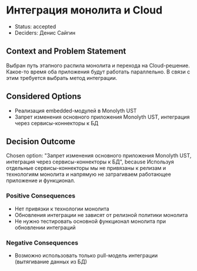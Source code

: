 # Интеграция монолита и Cloud

* Status: accepted
* Deciders: Денис Сайгин

## Context and Problem Statement

Выбран путь этапного распила монолита и перехода на Cloud-решение. Какое-то время оба приложения будут работать параллельно.
В связи с этим требуется выбрать метод интеграции.

## Considered Options

* Реализация embedded-модулей в Monolyth UST
* Запрет изменения основного приложения Monolyth UST, интеграция через сервисы-коннекторы к БД

## Decision Outcome

Chosen option: "Запрет изменения основного приложения Monolyth UST, интеграция через сервисы-коннекторы к БД", because Используя отдельные сервисы-коннекторы мы не привязаны к релизам и технологиям монолита и напрямую не затрагиваем работающее приложение и функционал.

### Positive Consequences

* Нет привязки к технологии монолита
* Обновления интеграции не зависят от релизной политики монолита
* Не нужно тестировать основной функционал монолита при обновлении интеграций

### Negative Consequences

* Возможно использовать только pull-модель интеграции (вытягивание данных из БД)
